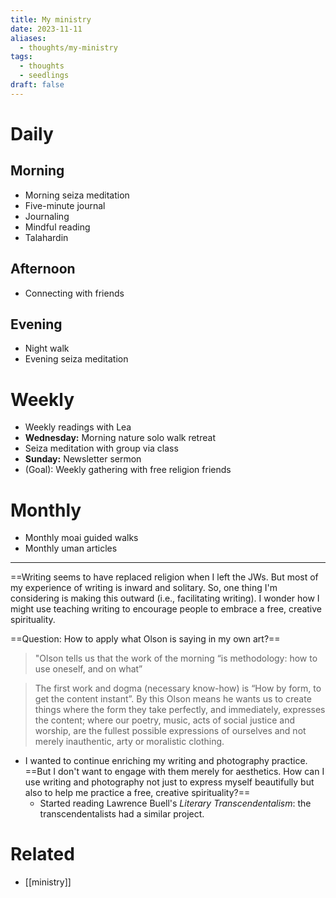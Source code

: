 ```yaml
---
title: My ministry
date: 2023-11-11
aliases:
  - thoughts/my-ministry
tags:
  - thoughts
  - seedlings
draft: false
---
```

# Daily

## Morning

- Morning seiza meditation
- Five-minute journal
- Journaling
- Mindful reading
- Talahardin

## Afternoon

- Connecting with friends

## Evening

- Night walk
- Evening seiza meditation

# Weekly

- Weekly readings with Lea
- **Wednesday:** Morning nature solo walk retreat
- Seiza meditation with group via class
- **Sunday:** Newsletter sermon
- (Goal): Weekly gathering with free religion friends

# Monthly

- Monthly moai guided walks
- Monthly uman articles

***

==Writing seems to have replaced religion when I left the JWs. But most of my experience of writing is inward and solitary. So, one thing I'm considering is making this outward (i.e., facilitating writing). I wonder how I might use teaching writing to encourage people to embrace a free, creative spirituality.

==Question: How to apply what Olson is saying in my own art?==

>"Olson tells us that the work of the morning “is methodology: how to use oneself, and on what”

>The first work and dogma (necessary know-how) is “How by form, to get the content instant”. By this Olson means he wants us to create things where the form they take perfectly, and immediately, expresses the content; where our poetry, music, acts of social justice and worship, are the fullest possible expressions of ourselves and not merely inauthentic, arty or moralistic clothing.

- I wanted to continue enriching my writing and photography practice. ==But I don't want to engage with them merely for aesthetics. How can I use writing and photography not just to express myself beautifully but also to help me practice a free, creative spirituality?==
	- Started reading Lawrence Buell's *Literary Transcendentalism*: the transcendentalists had a similar project.

# Related

- [[ministry]]